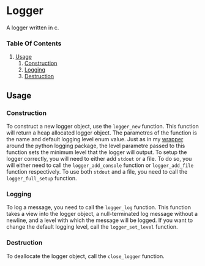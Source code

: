 # Logger
A logger written in c.

### Table Of Contents
1. [Usage](#usage)
    1. [Construction](#construction)
    2. [Logging](#logging)
    3. [Destruction](#destruction)

## Usage
### Construction
To construct a new logger object, use the `logger_new` function. This function will return a heap allocated logger object. The parametres of the function is the name and default logging level enum value. Just as in my [wrapper](https://github.com/Polshkrev/Utilities/tree/main/docs/en-UK/globals/log) around the python logging package, the level parametre passed to this function sets the minimum level that the logger will output.
To setup the logger correctly, you will need to either add `stdout` or a file. To do so, you will either need to call the `logger_add_console` function or `logger_add_file` function respectively. To use both `stdout` and a file, you need to call the `logger_full_setup` function.
### Logging
To log a message, you need to call the `logger_log` function. This function takes a view into the logger object, a null-terminated log message without a newline, and a level with which the message will be logged. If you want to change the default logging level, call the `logger_set_level` function.
### Destruction
To deallocate the logger object, call the `close_logger` function.